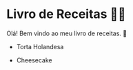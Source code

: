 # Livro de Receitas :man_cook:

Olá! Bem vindo ao meu livro de receitas. :clap:

- Torta Holandesa

- Cheesecake
